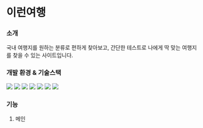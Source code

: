 # 이런여행

### 소개
국내 여행지를 원하는 분류로 편하게 찾아보고, 간단한 테스트로 나에게 딱 맞는 여행지를 찾을 수 있는 사이트입니다.

### 개발 환경 & 기술스택
<img src="https://img.shields.io/badge/Spring Boot-6DB33F?style=flat-square&logo=Spring Boot&logoColor=white"/> <img src="https://img.shields.io/badge/HTML5-E34F26?style=flat-square&logo=HTML5&logoColor=white"/> <img src="https://img.shields.io/badge/CSS3-1572B6?style=flat-square&logo=CSS3&logoColor=white"/> <img src="https://img.shields.io/badge/JavaScript-F7DF1E?style=flat-square&logo=JavaScript&logoColor=white"/> <img src="https://img.shields.io/badge/jQuery-0769AD?style=flat-square&logo=jQuery&logoColor=white"/> <img src="https://img.shields.io/badge/Amazon AWS-232F3E?style=flat-square&logo=CSS3&logoColor=white"/> <img src="https://img.shields.io/badge/Git-181717?style=flat-square&logo=Git&logoColor=white"/>


### 기능

1. 메인
















